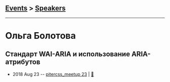 ## [Events](../README.md) > [Speakers](../speakers.md)
---

# Ольга Болотова

## Стандарт WAI-ARIA и использование ARIA-атрибутов
- 2018 Aug 23 -- [pitercss_meetup 23](https://www.youtube.com/watch?v=zYrqF6xbdoE)  | [:notebook:](https://pitercss.ru/23/pres/wai-aria/)  
